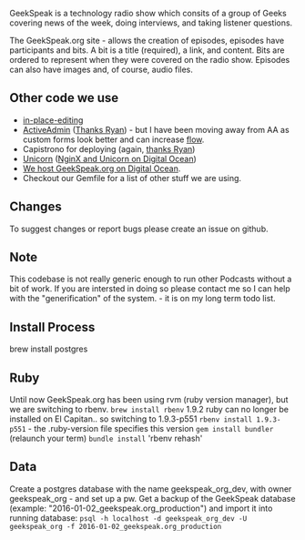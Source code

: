 GeekSpeak is a technology radio show which consits of a group of Geeks covering news of the week, doing interviews, and taking listener questions.

The GeekSpeak.org site - allows the creation of episodes, episodes have participants and bits.
A bit is a title (required), a link, and content.
Bits are ordered to represent when they were covered on the radio show.
Episodes can also have images and, of course, audio files.

## Other code we use
* [in-place-editing](https://github.com/bernat/best_in_place)
* [ActiveAdmin](http://activeadmin.info/) ([Thanks Ryan](http://railscasts.com/episodes/284-active-admin)) - but I have been moving away from AA as custom forms look better and can increase [flow](https://en.wikipedia.org/wiki/Flow_(psychology)).
* Capistrono for deploying (again, [thanks Ryan](http://railscasts.com/episodes/133-capistrano-tasks-revised))
* [Unicorn](http://unicorn.bogomips.org/) ([NginX and Unicorn on Digital Ocean](https://www.digitalocean.com/community/tutorials/how-to-deploy-a-rails-app-with-unicorn-and-nginx-on-ubuntu-14-04))
* [We host GeekSpeak.org on Digital Ocean](https://www.digitalocean.com/?refcode=d93b2b9fa332).
* Checkout our Gemfile for a list of other stuff we are using.

## Changes
To suggest changes or report bugs please create an issue on github.

## Note
This codebase is not really generic enough to run other Podcasts without a bit of work. If you are intersted in doing so please contact me so I can help with the "generification" of the system. - it is on my long term todo list.


## Install Process

brew install postgres

## Ruby
Until now GeekSpeak.org has been using rvm (ruby version manager), but we are switching to rbenv. `brew install rbenv`
1.9.2 ruby can no longer be installed on El Capitan.. so switching to 1.9.3-p551
`rbenv install 1.9.3-p551` - the .ruby-version file specifies this version
`gem install bundler` (relaunch your term)
`bundle install`
'rbenv rehash'

## Data
Create a postgres database with the name geekspeak_org_dev, with owner geekspeak_org - and set up a pw.
Get a backup of the GeekSpeak database (example: "2016-01-02_geekspeak.org_production") and import it into running database:
`psql -h localhost -d geekspeak_org_dev -U geekspeak_org -f 2016-01-02_geekspeak.org_production`
